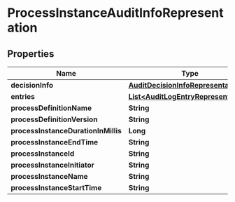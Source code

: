 
# ProcessInstanceAuditInfoRepresentation

## Properties
Name | Type | Description | Notes
------------ | ------------- | ------------- | -------------
**decisionInfo** | [**AuditDecisionInfoRepresentation**](AuditDecisionInfoRepresentation.md) |  |  [optional]
**entries** | [**List&lt;AuditLogEntryRepresentation&gt;**](AuditLogEntryRepresentation.md) |  |  [optional]
**processDefinitionName** | **String** |  |  [optional]
**processDefinitionVersion** | **String** |  |  [optional]
**processInstanceDurationInMillis** | **Long** |  |  [optional]
**processInstanceEndTime** | **String** |  |  [optional]
**processInstanceId** | **String** |  |  [optional]
**processInstanceInitiator** | **String** |  |  [optional]
**processInstanceName** | **String** |  |  [optional]
**processInstanceStartTime** | **String** |  |  [optional]



